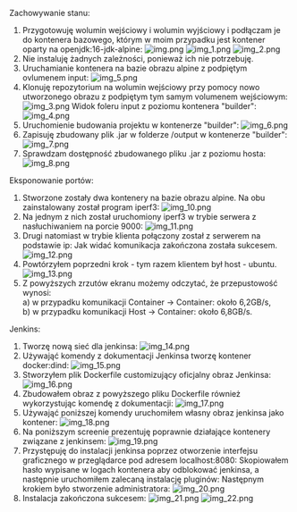 Zachowywanie stanu:
1. Przygotowuję wolumin wejściowy i wolumin wyjściowy i podłączam je do kontenera bazowego, którym w moim przypadku jest kontener oparty na openjdk:16-jdk-alpine:
![img.png](img.png)
![img_1.png](img_1.png)
![img_2.png](img_2.png)
2. Nie instaluję żadnych zależności, ponieważ ich nie potrzebuję.
3. Uruchamianie kontenera na bazie obrazu alpine z podpiętym ovlumenem input:
![img_5.png](img_5.png)
4. Klonuję repozytorium na wolumin wejściowy przy pomocy nowo utworzonego obrazu z podpiętym tym samym volumenem wejściowym:
![img_3.png](img_3.png)
Widok foleru input z poziomu kontenera "builder":
![img_4.png](img_4.png)
5. Uruchomienie budowania projektu w kontenerze "builder":
![img_6.png](img_6.png)
6. Zapisuję zbudowany plik .jar w folderze /output w kontenerze "builder":
![img_7.png](img_7.png)
7. Sprawdzam dostępność zbudowanego pliku .jar z poziomu hosta:
![img_8.png](img_8.png)

Eksponowanie portów:
1. Stworzone zostały dwa kontenery na bazie obrazu alpine. Na obu zainstalowany został program iperf3:
![img_10.png](img_10.png)
2. Na jednym z nich został uruchomiony iperf3 w trybie serwera z nasłuchiwaniem na porcie 9000:
![img_11.png](img_11.png)
3. Drugi natomiast w trybie klienta połączony został z serwerem na podstawie ip:
Jak widać komunikacja zakończona została sukcesem.
![img_12.png](img_12.png)
4. Powtórzyłem poprzedni krok - tym razem klientem był host - ubuntu.
![img_13.png](img_13.png)
5. Z powyższych zrzutów ekranu możemy odczytać, że przepustowość wynosi:<br>
a) w przypadku komunikacji Container -> Container: około 6,2GB/s,<br>
b) w przypadku komunikacji Host -> Container: około 6,8GB/s.

Jenkins:
1. Tworzę nową sieć dla jenkinsa:
![img_14.png](img_14.png)
2. Używająć komendy z dokumentacji Jenkinsa tworzę kontener docker:dind:
![img_15.png](img_15.png)
3. Stworzyłem plik Dockerfile customizujący oficjalny obraz Jenkinsa:
![img_16.png](img_16.png)
4. Zbudowałem obraz z powyższego pliku Dockerfile również wykorzystując komendę z dokumentacji:
![img_17.png](img_17.png)
5. Używająć poniższej komendy uruchomiłem własny obraz jenkinsa jako kontener:
![img_18.png](img_18.png)
6. Na poniższym screenie prezentuję poprawnie działające kontenery związane z jenkinsem:
![img_19.png](img_19.png)
7. Przystępuję do instalacji jenkinsa poprzez otworzenie interfejsu graficznego w przeglądarce pod adresem localhost:8080:
Skopiowałem hasło wypisane w logach kontenera aby odblokować jenkinsa, a następnie uruchomiłem zalecaną instalację pluginów:
Następnym krokiem było stworzenie administratora:
![img_20.png](img_20.png)
8. Instalacja zakończona sukcesem:
![img_21.png](img_21.png)
![img_22.png](img_22.png)
